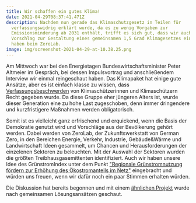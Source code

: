 ```yaml
---
title: Wir schaffen ein gutes Klima!
date: 2021-04-29T08:37:41.471Z
description: Nachdem nun gerade das Klimaschutzgesetz in Teilen für
  verfassungswidrig erklärt wurde, da es zu wenig Vorgaben zur
  Emissionsminderung ab 2031 enthält, trifft es sich gut, dass wir auch einen
  Vorschlag zur Gestaltung eines gemeinsamen 1,5 Grad Klimagesetzes eingereicht
  haben beim ZeroLab.
image: img/screenshot-2021-04-29-at-10.38.25.png
---
```

Am Mittwoch war bei den Energietagen Bundeswirtschaftsminister Peter Altmeier im Gespräch, bei dessen Impulsvortrag und anschließendem Interview wir einmal reingeschaut haben. Das Klimapaket hat einige gute Ansätze, aber es ist einfach klasse zu wissen, dass [Verfassungsbeschwerden](https://www.tagesschau.de/inland/klimaschutzgesetz-bundesverfassungsgericht-101.html) von Klimaschützerinnen und Klimaschützern Recht gegeben wurde. Da diese Gruppe eher jüngeren Alters ist, wurde dieser Generation eine zu hohe Last zugeschoben, denn immer dringendere und kurzfristigere Maßnahmen werden obligatorisch. 

Somit ist es vielleicht ganz erfrischend und erquickend, wenn die Basis der Demokratie genutzt wird und Vorschläge aus der Bevölkerung gehört werden. Dabei werden von ZeroLab, der Zukunftswerkstatt von German Zero, in den Bereichen Energie, Verkehr, Industrie, Gebäude&Wärme und Landwirtschaft Ideen gesammelt, um Chancen und Herausforderungen der einzelenen Sektoren zu beleuchten. Mit der Auswahl der Sektoren wurden die größten Treibhausgasemittenten identifiziert. Auch wir haben unsere Idee des GrünstromIndex unter dem Punkt ["Regionale Grünstromnutzung fördern zur Erhöhung des Ökostromanteils im Netz"](https://beteiligung.germanzero.org/proposals/72-regionale-grunstromnutzung-fordern-zur-erhohung-des-okostromanteils-im-netz) eingebracht und würden uns freuen, wenn wir dafür noch ein paar Stimmen erhalten würden. 

Die Diskussion hat bereits begonnen und mit einem [ähnlichen Projekt](https://beteiligung.germanzero.org/proposals/67-finanzielle-anreize-um-leistungsspitzen-und-taler-der-erneuerbaren-zu-kappen) wurde nach gemeinsamen Lösungsansätzen geschaut.
